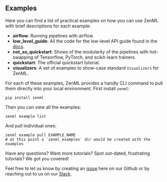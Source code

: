 ## Examples

Here you can find a list of practical examples on how you can use ZenML with brief descriptions for each example:

- **airflow**: Running pipelines with airflow.
- **low_level_guide**: All the code for the low-level API guide found in the [docs](https://docs.zenml.io).
- **not_so_quickstart**: Shows of the modularity of the pipelines with hot-swapping of Tensorflow, PyTorch, and scikit-learn trainers.
- **quickstart**: The official quickstart tutorial.
- **visualizers**: A set of examples to show-case standard `Visualizers` for ZenML.

For each of these examples, ZenML provides a handly CLI command to pull them directly into your local environment. First install `zenml`:

```shell
pip install zenml
```

Then you can view all the examples:

```shell
zenml example list
```

And pull individual ones:

```shell
zenml example pull EXAMPLE_NAME
# at this point a `zenml_examples` dir would be created with the examples
```

Have any questions? Want more tutorials? Spot out-dated, frustrating tutorials? We got you covered!

Feel free to let us know by creating an 
[issue](https://github.com/zenml-io/zenml/issues) here on our Github or by reaching out to us on our 
[Slack](https://zenml.io/slack-invite/). 